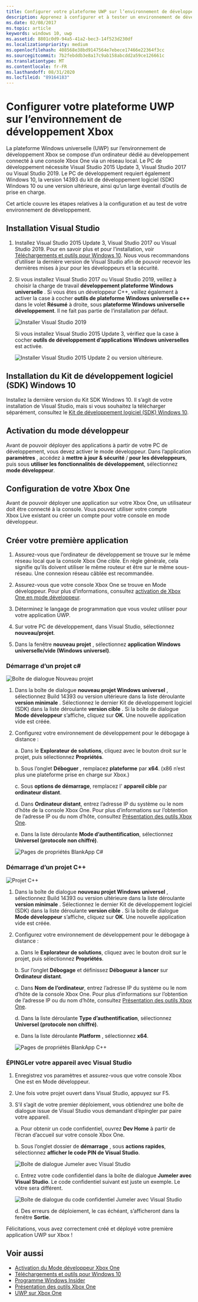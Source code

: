 ```yaml
---
title: Configurer votre plateforme UWP sur l’environnement de développement Xbox
description: Apprenez à configurer et à tester un environnement de développement UWP sur Xbox, composé d’un ordinateur de développement connecté à une console Xbox One via un réseau local.
ms.date: 02/08/2017
ms.topic: article
keywords: windows 10, uwp
ms.assetid: 8801c0d9-94a5-41a2-bec3-14f523d230df
ms.localizationpriority: medium
ms.openlocfilehash: 408568e38bd9147564e7ebece17466e22364f3cc
ms.sourcegitcommit: 7b2febddb3e8a17c9ab158abcdd2a59ce126661c
ms.translationtype: MT
ms.contentlocale: fr-FR
ms.lasthandoff: 08/31/2020
ms.locfileid: "89164183"
---
```

# <a name="set-up-your-uwp-on-xbox-development-environment"></a>Configurer votre plateforme UWP sur l’environnement de développement Xbox

La plateforme Windows universelle (UWP) sur l’environnement de développement Xbox se compose d’un ordinateur dédié au développement connecté à une console Xbox One via un réseau local.
Le PC de développement nécessite Visual Studio 2015 Update 3, Visual Studio 2017 ou Visual Studio 2019.
Le PC de développement requiert également Windows 10, la version 14393 du kit de développement logiciel (SDK) Windows 10 ou une version ultérieure, ainsi qu’un large éventail d’outils de prise en charge.

Cet article couvre les étapes relatives à la configuration et au test de votre environnement de développement.

## <a name="visual-studio-setup"></a>Installation Visual Studio

1. Installez Visual Studio 2015 Update 3, Visual Studio 2017 ou Visual Studio 2019. Pour en savoir plus et pour l’installation, voir [Téléchargements et outils pour Windows 10](https://dev.windows.com/downloads). Nous vous recommandons d’utiliser la dernière version de Visual Studio afin de pouvoir recevoir les dernières mises à jour pour les développeurs et la sécurité.


2. Si vous installez Visual Studio 2017 ou Visual Studio 2019, veillez à choisir la charge de travail **développement plateforme Windows universelle** . Si vous êtes un développeur C++, veillez également à activer la case à cocher **outils de plateforme Windows universelle c++** dans le volet **Résumé** à droite, sous **plateforme Windows universelle développement**. Il ne fait pas partie de l’installation par défaut.

    ![Installer Visual Studio 2019](images/development-environment-setup-1.png)

    Si vous installez Visual Studio 2015 Update 3, vérifiez que la case à cocher **outils de développement d’applications Windows universelles** est activée.

    ![Installer Visual Studio 2015 Update 2 ou version ultérieure.](images/vs_install_tools.png)

## <a name="windows-10-sdk-setup"></a>Installation du Kit de développement logiciel (SDK) Windows 10

Installez la dernière version du Kit SDK Windows 10. Il s’agit de votre installation de Visual Studio, mais si vous souhaitez la télécharger séparément, consultez le [Kit de développement logiciel (SDK) Windows 10](https://developer.microsoft.com/windows/downloads/windows-10-sdk).


## <a name="enabling-developer-mode"></a>Activation du mode développeur

Avant de pouvoir déployer des applications à partir de votre PC de développement, vous devez activer le mode développeur. Dans l’application **paramètres** , accédez à **mettre à jour & sécurité**  /  **pour les développeurs**, puis sous **utiliser les fonctionnalités de développement**, sélectionnez **mode développeur**.

## <a name="setting-up-your-xbox-one"></a>Configuration de votre Xbox One

Avant de pouvoir déployer une application sur votre Xbox One, un utilisateur doit être connecté à la console. Vous pouvez utiliser votre compte Xbox Live existant ou créer un compte pour votre console en mode développeur. 

## <a name="create-your-first-app"></a>Créer votre première application

1. Assurez-vous que l’ordinateur de développement se trouve sur le même réseau local que la console Xbox One cible. En règle générale, cela signifie qu’ils doivent utiliser le même routeur et être sur le même sous-réseau. Une connexion réseau câblée est recommandée.

2. Assurez-vous que votre console Xbox One se trouve en Mode développeur.  Pour plus d’informations, consultez [activation de Xbox One en mode développeur](devkit-activation.md).

3. Déterminez le langage de programmation que vous voulez utiliser pour votre application UWP.

4. Sur votre PC de développement, dans Visual Studio, sélectionnez **nouveau/projet**.

5. Dans la fenêtre **nouveau projet** , sélectionnez **application Windows universelle/vide (Windows universel)**.

### <a name="starting-a-c-project"></a>Démarrage d’un projet c#

  ![Boîte de dialogue Nouveau projet](images/development-environment-setup-2.png)

1. Dans la boîte de dialogue **nouveau projet Windows universel** , sélectionnez Build 14393 ou version ultérieure dans la liste déroulante **version minimale** . Sélectionnez le dernier Kit de développement logiciel (SDK) dans la liste déroulante **version cible** . Si la boîte de dialogue **Mode développeur** s’affiche, cliquez sur **OK**. Une nouvelle application vide est créée.

2. Configurez votre environnement de développement pour le débogage à distance :

    a. Dans le **Explorateur de solutions**, cliquez avec le bouton droit sur le projet, puis sélectionnez **Propriétés**.

    b. Sous l’onglet **Déboguer** , remplacez **plateforme** par **x64**. (x86 n’est plus une plateforme prise en charge sur Xbox.)

    c. Sous **options de démarrage**, remplacez l' **appareil cible** par **ordinateur distant**.

    d. Dans **Ordinateur distant**, entrez l’adresse IP du système ou le nom d’hôte de la console Xbox One. Pour plus d’informations sur l’obtention de l’adresse IP ou du nom d’hôte, consultez [Présentation des outils Xbox One](introduction-to-xbox-tools.md).

    e. Dans la liste déroulante **Mode d’authentification**, sélectionnez **Universel (protocole non chiffré)**.

    ![Pages de propriétés BlankApp C#](images/vs_remote.jpg)

### <a name="starting-a-c-project"></a>Démarrage d’un projet C++

  ![Projet C++](images/development-environment-setup-3.png)

1. Dans la boîte de dialogue **nouveau projet Windows universel** , sélectionnez Build 14393 ou version ultérieure dans la liste déroulante **version minimale** . Sélectionnez le dernier Kit de développement logiciel (SDK) dans la liste déroulante **version cible** . Si la boîte de dialogue **Mode développeur** s’affiche, cliquez sur **OK**. Une nouvelle application vide est créée.

2. Configurez votre environnement de développement pour le débogage à distance :

   a. Dans le **Explorateur de solutions**, cliquez avec le bouton droit sur le projet, puis sélectionnez **Propriétés**.

   b. Sur l’onglet **Débogage** et définissez **Débogueur à lancer** sur **Ordinateur distant**.

   c. Dans **Nom de l’ordinateur**, entrez l’adresse IP du système ou le nom d’hôte de la console Xbox One. Pour plus d’informations sur l’obtention de l’adresse IP ou du nom d’hôte, consultez [Présentation des outils Xbox One](introduction-to-xbox-tools.md).

   d. Dans la liste déroulante **Type d’authentification**, sélectionnez **Universel (protocole non chiffré)**.

   e. Dans la liste déroulante **Platform** , sélectionnez **x64**.

    ![Pages de propriétés BlankApp C++](images/development-environment-setup-4.png)

### <a name="pin-pair-your-device-with-visual-studio"></a>ÉPINGLer votre appareil avec Visual Studio

1. Enregistrez vos paramètres et assurez-vous que votre console Xbox One est en Mode développeur.

2. Une fois votre projet ouvert dans Visual Studio, appuyez sur F5.

3. S’il s’agit de votre premier déploiement, vous obtiendrez une boîte de dialogue issue de Visual Studio vous demandant d’épingler par paire votre appareil.

    a. Pour obtenir un code confidentiel, ouvrez **Dev Home** à partir de l’écran d’accueil sur votre console Xbox One.

    b. Sous l’onglet dossier de **démarrage** , sous **actions rapides**, sélectionnez **afficher le code PIN de Visual Studio**.
  
    ![Boîte de dialogue Jumeler avec Visual Studio](images/development-environment-setup-5.png)

    c. Entrez votre code confidentiel dans la boîte de dialogue **Jumeler avec Visual Studio**. Le code confidentiel suivant est juste un exemple. Le vôtre sera différent.

    ![Boîte de dialogue du code confidentiel Jumeler avec Visual Studio](images/devhome_pin.png)

    d. Des erreurs de déploiement, le cas échéant, s’afficheront dans la fenêtre **Sortie**.

Félicitations, vous avez correctement créé et déployé votre première application UWP sur Xbox !

## <a name="see-also"></a>Voir aussi
- [Activation du Mode développeur Xbox One](devkit-activation.md)  
- [Téléchargements et outils pour Windows 10](https://developer.microsoft.com/windows/downloads)  
- [Programme Windows Insider](https://insider.windows.com/)  
- [Présentation des outils Xbox One](introduction-to-xbox-tools.md) 
- [UWP sur Xbox One](index.md)